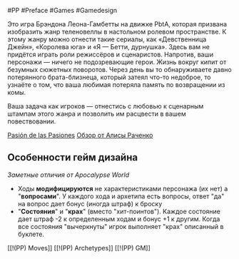 #PP #Preface #Games #Gamedesign


Это игра Брэндона Леона-Гамбетты на движке PbtA, которая призвана изобразить жанр теленовеллы в настольном ролевом пространстве. К этому жанру можно отнести такие сериалы, как «Девственница Джейн», «Королева юга» и «Я — Бетти, дурнушка». Здесь вам не придётся играть роли режиссёров и сценаристов. Напротив, ваши персонажи — ничего не подозревающие герои. Жизнь вокруг кипит от безумных сюжетных поворотов. Через день вы то обнаруживаете давно потерянного брата-близнеца, который затеял что-то недоброе, то узнаёте о том, что ваша любимая потеряла память по возвращении из комы.

Ваша задача как игроков — отнестись с любовью к сценарным штампам этого жанра и позволить им расцвести в вашем повествовании.

[Pasión de las Pasiones](https://preview.drivethrurpg.com/en/product/409558?affiliate_id=948609)
[Обзор от Алисы Раченко](https://rpg-news.ru/2024/04/20/pasion-de-las-pasiones-obzor-ot-alisy-rachenko/)


## Особенности гейм дизайна
*Заметные отличия от Apocalypse World*
- Ходы **модифицируются** не характеристиками персонажа (их нет) а "**вопросами**". У каждого хода и архетипа есть вопросы, ответ "да" на вопрос дает бонус (иногда штраф)  к броску
- "**Состояния**" и "**крах**" (вместо "хит-поинтов"). Каждое состояние дает штраф -2 к определенным ходам и бонус +1 к другим. Когда все состояния "вычеркнуты" игрок выполняет "крах" описанный в буклете.


[[!(PP) Moves]]
[[!(PP) Archetypes]]
[[!(PP) GM]]
